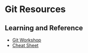 # Git Resources

## Learning and Reference

 * [Git Workshop](https://github.com/matthewmccullough/git-workshop)
 * [Cheat Sheet](http://cheat.errtheblog.com/s/git/)
